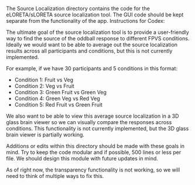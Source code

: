 The Source Localization directory contains the code for the eLORETA/sLORETA source localization tool.
The GUI code should be kept separate from the functionality of the app.
Instructions for Codex:

The ultimate goal of the source localization tool is to provide a user-friendly way to find the source of the oddball
response to different FPVS conditions. Ideally we would want to be able to average out the source localization results
across all participants and conditions, but this is not currently implemented. 

For example, if we have 30 participants and 5 conditions in this format: 
- Condition 1: Fruit vs Veg
- Condition 2: Veg vs Fruit
- Condition 3: Green Fruit vs Green Veg
- Condition 4: Green Veg vs Red Veg
- Condition 5: Red Fruit vs Green Fruit
 

We also want to be able to view this average source localization in a 3D glass brain viewer so we can visually compare
the responses across conditions. This functionality is not currently implemented, but the 3D glass brain viewer is 
partially working. 


Additions or edits within this directory should be made with these goals in mind. Try to keep the code modular and 
if possible, 500 lines or less per file. We should design this module with future updates in mind. 

As of right now, the transparency functionality is not working, so we will need to 
think of multiple ways to fix this. 